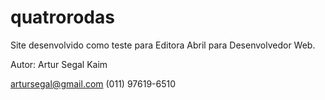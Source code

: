 # quatrorodas

Site desenvolvido como teste para Editora Abril para Desenvolvedor Web.

Autor: Artur Segal Kaim

artursegal@gmail.com (011) 97619-6510 
